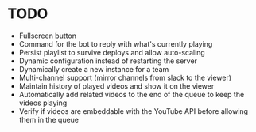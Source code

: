 TODO
====

* Fullscreen button
* Command for the bot to reply with what's currently playing
* Persist playlist to survive deploys and allow auto-scaling
* Dynamic configuration instead of restarting the server
* Dynamically create a new instance for a team
* Multi-channel support (mirror channels from slack to the viewer)
* Maintain history of played videos and show it on the viewer
* Automatically add related videos to the end of the queue to keep the videos playing
* Verify if videos are embeddable with the YouTube API before allowing them in the queue
